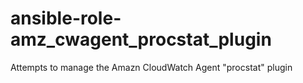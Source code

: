 # ansible-role-amz_cwagent_procstat_plugin
Attempts to manage the Amazn CloudWatch Agent "procstat" plugin
